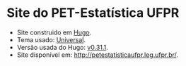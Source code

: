 Site do PET-Estatística UFPR
=================================================

  * Site construido em [Hugo](https://gohugo.io/).
  * Tema usado: [Universal](https://themes.gohugo.io/hugo-universal-theme/).
  * Versão usada do Hugo: [v0.31.1](https://github.com/gohugoio/hugo/releases/tag/v0.31.1).
  * Site disponível em: <http://petestatisticaufpr.leg.ufpr.br/>.

